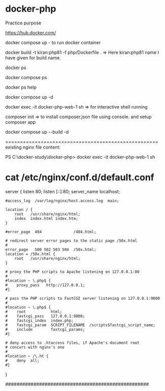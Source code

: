 # docker-php
Practice purpose

https://hub.docker.com/


docker compose up - to run docker container

docker build -t kiran:php81 -f php/Dockerfile .
=> Here kiran:php81 name I have given for build name.

docker ps

docker compose ps

docker ps help

docker compose up -d

docker exec -it docker-php-web-1 sh
=> for interactive shell running


composer init  => to install composer.json file using console.
 and setup composer app

docker compose up --build -d


====================================================
existing nginx file content:


PS C:\docker-study\docker-php> docker exec -it docker-php-web-1 sh
# cat /etc/nginx/conf.d/default.conf

server {
    listen       80;
    listen  [::]:80;
    server_name  localhost;

    #access_log  /var/log/nginx/host.access.log  main;

    location / {
        root   /usr/share/nginx/html;
        index  index.html index.htm;
    }

    #error_page  404              /404.html;

    # redirect server error pages to the static page /50x.html
    #
    error_page   500 502 503 504  /50x.html;
    location = /50x.html {
        root   /usr/share/nginx/html;
    }

    # proxy the PHP scripts to Apache listening on 127.0.0.1:80
    #
    #location ~ \.php$ {
    #    proxy_pass   http://127.0.0.1;
    #}

    # pass the PHP scripts to FastCGI server listening on 127.0.0.1:9000
    #
    #location ~ \.php$ {
    #    root           html;
    #    fastcgi_pass   127.0.0.1:9000;
    #    fastcgi_index  index.php;
    #    fastcgi_param  SCRIPT_FILENAME  /scripts$fastcgi_script_name;
    #    include        fastcgi_params;
    #}

    # deny access to .htaccess files, if Apache's document root
    # concurs with nginx's one
    #
    #location ~ /\.ht {
    #    deny  all;
    #}
}

###################################################
